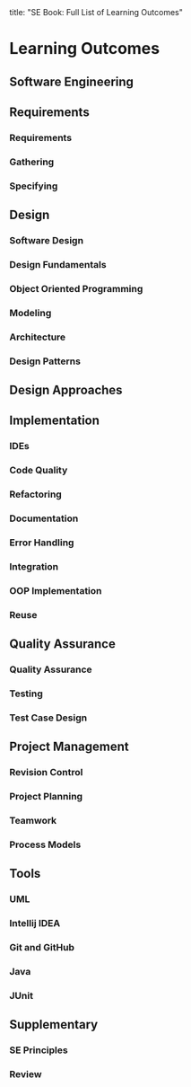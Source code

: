 <frontmatter>
title: "SE Book: Full List of Learning Outcomes"
</frontmatter>

<link rel="stylesheet" href="{{baseUrl}}/css/textbook.css">

<div class="website-content">

# Learning Outcomes

## Software Engineering

<dynamic-panel src="../softwareEngineering/prosAndCons/unit-inElsewhere-asFlat.md" boilerplate alt="{{glyphicon_eye_open}}" header="Details of the LO" minimized /><include src="../softwareEngineering/prosAndCons/text.md#outcomes" inline />


## Requirements

### Requirements

<dynamic-panel src="../requirements/introduction/unit-inElsewhere-asFlat.md" boilerplate alt="{{glyphicon_eye_open}}" header="Details of the LO" minimized /><include src="../requirements/introduction/text.md#outcomes" inline />

<dynamic-panel src="../requirements/nonFunctionalRequirements/unit-inElsewhere-asFlat.md" boilerplate alt="{{glyphicon_eye_open}}" header="Details of the LO" minimized /><include src="../requirements/nonFunctionalRequirements/text.md#outcomes" inline />

<dynamic-panel src="../requirements/prioritizing/unit-inElsewhere-asFlat.md" boilerplate alt="{{glyphicon_eye_open}}" header="Details of the LO" minimized /><include src="../requirements/prioritizing/text.md#outcomes" inline />

<dynamic-panel src="../requirements/quality/unit-inElsewhere-asFlat.md" boilerplate alt="{{glyphicon_eye_open}}" header="Details of the LO" minimized /><include src="../requirements/quality/text.md#outcomes" inline />


### Gathering

<dynamic-panel src="../gatheringRequirements/brainstorming/unit-inElsewhere-asFlat.md" boilerplate alt="{{glyphicon_eye_open}}" header="Details of the LO" minimized /><include src="../gatheringRequirements/brainstorming/text.md#outcomes" inline />

<dynamic-panel src="../gatheringRequirements/userSurveys/unit-inElsewhere-asFlat.md" boilerplate alt="{{glyphicon_eye_open}}" header="Details of the LO" minimized /><include src="../gatheringRequirements/userSurveys/text.md#outcomes" inline />

<dynamic-panel src="../gatheringRequirements/observation/unit-inElsewhere-asFlat.md" boilerplate alt="{{glyphicon_eye_open}}" header="Details of the LO" minimized /><include src="../gatheringRequirements/observation/text.md#outcomes" inline />

<dynamic-panel src="../gatheringRequirements/interviews/unit-inElsewhere-asFlat.md" boilerplate alt="{{glyphicon_eye_open}}" header="Details of the LO" minimized /><include src="../gatheringRequirements/interviews/text.md#outcomes" inline />

<dynamic-panel src="../gatheringRequirements/focusGroups/unit-inElsewhere-asFlat.md" boilerplate alt="{{glyphicon_eye_open}}" header="Details of the LO" minimized /><include src="../gatheringRequirements/focusGroups/text.md#outcomes" inline />

<dynamic-panel src="../gatheringRequirements/prototyping/unit-inElsewhere-asFlat.md" boilerplate alt="{{glyphicon_eye_open}}" header="Details of the LO" minimized /><include src="../gatheringRequirements/prototyping/text.md#outcomes" inline />

<dynamic-panel src="../gatheringRequirements/productSurveys/unit-inElsewhere-asFlat.md" boilerplate alt="{{glyphicon_eye_open}}" header="Details of the LO" minimized /><include src="../gatheringRequirements/productSurveys/text.md#outcomes" inline />


### Specifying

<dynamic-panel src="../specifyingRequirements/prose/what/unit-inElsewhere-asFlat.md" boilerplate alt="{{glyphicon_eye_open}}" header="Details of the LO" minimized /><include src="../specifyingRequirements/prose/what/text.md#outcomes" inline />

<dynamic-panel src="../specifyingRequirements/featureList/what/unit-inElsewhere-asFlat.md" boilerplate alt="{{glyphicon_eye_open}}" header="Details of the LO" minimized /><include src="../specifyingRequirements/featureList/what/text.md#outcomes" inline />


<dynamic-panel src="../specifyingRequirements/userStories/introduction/unit-inElsewhere-asFlat.md" boilerplate alt="{{glyphicon_eye_open}}" header="Details of the LO" minimized /><include src="../specifyingRequirements/userStories/introduction/text.md#outcomes" inline />

<dynamic-panel src="../specifyingRequirements/userStories/details/unit-inElsewhere-asFlat.md" boilerplate alt="{{glyphicon_eye_open}}" header="Details of the LO" minimized /><include src="../specifyingRequirements/userStories/details/text.md#outcomes" inline />

<dynamic-panel src="../specifyingRequirements/userStories/usage/unit-inElsewhere-asFlat.md" boilerplate alt="{{glyphicon_eye_open}}" header="Details of the LO" minimized /><include src="../specifyingRequirements/userStories/usage/text.md#outcomes" inline />


<dynamic-panel src="../specifyingRequirements/useCases/introduction/unit-inElsewhere-asFlat.md" boilerplate alt="{{glyphicon_eye_open}}" header="Details of the LO" minimized /><include src="../specifyingRequirements/useCases/introduction/text.md#outcomes" inline />

<dynamic-panel src="../specifyingRequirements/useCases/identifying/unit-inElsewhere-asFlat.md" boilerplate alt="{{glyphicon_eye_open}}" header="Details of the LO" minimized /><include src="../specifyingRequirements/useCases/identifying/text.md#outcomes" inline />

<dynamic-panel src="../specifyingRequirements/useCases/details/unit-inElsewhere-asFlat.md" boilerplate alt="{{glyphicon_eye_open}}" header="Details of the LO" minimized /><include src="../specifyingRequirements/useCases/details/text.md#outcomes" inline />

<dynamic-panel src="../specifyingRequirements/useCases/usage/unit-inElsewhere-asFlat.md" boilerplate alt="{{glyphicon_eye_open}}" header="Details of the LO" minimized /><include src="../specifyingRequirements/useCases/usage/text.md#outcomes" inline />


<dynamic-panel src="../specifyingRequirements/glossary/what/unit-inElsewhere-asFlat.md" boilerplate alt="{{glyphicon_eye_open}}" header="Details of the LO" minimized /><include src="../specifyingRequirements/glossary/what/text.md#outcomes" inline />

<dynamic-panel src="../specifyingRequirements/supplementaryRequirements/what/unit-inElsewhere-asFlat.md" boilerplate alt="{{glyphicon_eye_open}}" header="Details of the LO" minimized /><include src="../specifyingRequirements/supplementaryRequirements/what/text.md#outcomes" inline />


## Design

### Software Design

<dynamic-panel src="../design/introduction/what/unit-inElsewhere-asFlat.md" boilerplate alt="{{glyphicon_eye_open}}" header="Details of the LO" minimized /><include src="../design/introduction/what/text.md#outcomes" inline />


### Design Fundamentals

<dynamic-panel src="../designFundamentals/abstraction/what/unit-inElsewhere-asFlat.md" boilerplate alt="{{glyphicon_eye_open}}" header="Details of the LO" minimized /><include src="../designFundamentals/abstraction/what/text.md#outcomes" inline />

<dynamic-panel src="../designFundamentals/coupling/what/unit-inElsewhere-asFlat.md" boilerplate alt="{{glyphicon_eye_open}}" header="Details of the LO" minimized /><include src="../designFundamentals/coupling/what/text.md#outcomes" inline />

<dynamic-panel src="../designFundamentals/coupling/how/unit-inElsewhere-asFlat.md" boilerplate alt="{{glyphicon_eye_open}}" header="Details of the LO" minimized /><include src="../designFundamentals/coupling/how/text.md#outcomes" inline />

<dynamic-panel src="../designFundamentals/coupling/types/unit-inElsewhere-asFlat.md" boilerplate alt="{{glyphicon_eye_open}}" header="Details of the LO" minimized /><include src="../designFundamentals/coupling/types/text.md#outcomes" inline />

<dynamic-panel src="../designFundamentals/cohesion/how/unit-inElsewhere-asFlat.md" boilerplate alt="{{glyphicon_eye_open}}" header="Details of the LO" minimized /><include src="../designFundamentals/cohesion/how/text.md#outcomes" inline />

<dynamic-panel src="../designFundamentals/cohesion/what/unit-inElsewhere-asFlat.md" boilerplate alt="{{glyphicon_eye_open}}" header="Details of the LO" minimized /><include src="../designFundamentals/cohesion/what/text.md#outcomes" inline />


### Object Oriented Programming

<dynamic-panel src="../oopDesign/introduction/unit-inElsewhere-asFlat.md" boilerplate alt="{{glyphicon_eye_open}}" header="Details of the LO" minimized /><include src="../oopDesign/introduction/text.md#outcomes" inline />


<dynamic-panel src="../oopDesign/objects/basic/unit-inElsewhere-asFlat.md" boilerplate alt="{{glyphicon_eye_open}}" header="Details of the LO" minimized /><include src="../oopDesign/objects/basic/text.md#outcomes" inline />

<dynamic-panel src="../oopDesign/objects/abstraction/unit-inElsewhere-asFlat.md" boilerplate alt="{{glyphicon_eye_open}}" header="Details of the LO" minimized /><include src="../oopDesign/objects/abstraction/text.md#outcomes" inline />

<dynamic-panel src="../oopDesign/objects/encapsulation/unit-inElsewhere-asFlat.md" boilerplate alt="{{glyphicon_eye_open}}" header="Details of the LO" minimized /><include src="../oopDesign/objects/encapsulation/text.md#outcomes" inline />


<dynamic-panel src="../oopDesign/classes/basic/unit-inElsewhere-asFlat.md" boilerplate alt="{{glyphicon_eye_open}}" header="Details of the LO" minimized /><include src="../oopDesign/classes/basic/text.md#outcomes" inline />

<dynamic-panel src="../oopDesign/classes/classLevelMembers/unit-inElsewhere-asFlat.md" boilerplate alt="{{glyphicon_eye_open}}" header="Details of the LO" minimized /><include src="../oopDesign/classes/classLevelMembers/text.md#outcomes" inline />

<dynamic-panel src="../oopDesign/classes/enumerations/unit-inElsewhere-asFlat.md" boilerplate alt="{{glyphicon_eye_open}}" header="Details of the LO" minimized /><include src="../oopDesign/classes/enumerations/text.md#outcomes" inline />


<dynamic-panel src="../oopDesign/associations/basic/unit-inElsewhere-asFlat.md" boilerplate alt="{{glyphicon_eye_open}}" header="Details of the LO" minimized /><include src="../oopDesign/associations/basic/text.md#outcomes" inline />

<dynamic-panel src="../oopDesign/associations/navigability/unit-inElsewhere-asFlat.md" boilerplate alt="{{glyphicon_eye_open}}" header="Details of the LO" minimized /><include src="../oopDesign/associations/navigability/text.md#outcomes" inline />

<dynamic-panel src="../oopDesign/associations/multiplicity/unit-inElsewhere-asFlat.md" boilerplate alt="{{glyphicon_eye_open}}" header="Details of the LO" minimized /><include src="../oopDesign/associations/multiplicity/text.md#outcomes" inline />

<dynamic-panel src="../oopDesign/associations/dependencies/unit-inElsewhere-asFlat.md" boilerplate alt="{{glyphicon_eye_open}}" header="Details of the LO" minimized /><include src="../oopDesign/associations/dependencies/text.md#outcomes" inline />

<dynamic-panel src="../oopDesign/associations/composition/unit-inElsewhere-asFlat.md" boilerplate alt="{{glyphicon_eye_open}}" header="Details of the LO" minimized /><include src="../oopDesign/associations/composition/text.md#outcomes" inline />

<dynamic-panel src="../oopDesign/associations/aggregation/unit-inElsewhere-asFlat.md" boilerplate alt="{{glyphicon_eye_open}}" header="Details of the LO" minimized /><include src="../oopDesign/associations/aggregation/text.md#outcomes" inline />

<dynamic-panel src="../oopDesign/associations/associationClasses/unit-inElsewhere-asFlat.md" boilerplate alt="{{glyphicon_eye_open}}" header="Details of the LO" minimized /><include src="../oopDesign/associations/associationClasses/text.md#outcomes" inline />


<dynamic-panel src="../oopDesign/inheritance/what/unit-inElsewhere-asFlat.md" boilerplate alt="{{glyphicon_eye_open}}" header="Details of the LO" minimized /><include src="../oopDesign/inheritance/what/text.md#outcomes" inline />

<dynamic-panel src="../oopDesign/inheritance/overriding/unit-inElsewhere-asFlat.md" boilerplate alt="{{glyphicon_eye_open}}" header="Details of the LO" minimized /><include src="../oopDesign/inheritance/overriding/text.md#outcomes" inline />

<dynamic-panel src="../oopDesign/inheritance/overloading/unit-inElsewhere-asFlat.md" boilerplate alt="{{glyphicon_eye_open}}" header="Details of the LO" minimized /><include src="../oopDesign/inheritance/overloading/text.md#outcomes" inline />

<dynamic-panel src="../oopDesign/inheritance/interfaces/unit-inElsewhere-asFlat.md" boilerplate alt="{{glyphicon_eye_open}}" header="Details of the LO" minimized /><include src="../oopDesign/inheritance/interfaces/text.md#outcomes" inline />

<dynamic-panel src="../oopDesign/inheritance/abstractClasses/unit-inElsewhere-asFlat.md" boilerplate alt="{{glyphicon_eye_open}}" header="Details of the LO" minimized /><include src="../oopDesign/inheritance/abstractClasses/text.md#outcomes" inline />

<dynamic-panel src="../oopDesign/inheritance/dynamicAndStaticBinding/unit-inElsewhere-asFlat.md" boilerplate alt="{{glyphicon_eye_open}}" header="Details of the LO" minimized /><include src="../oopDesign/inheritance/dynamicAndStaticBinding/text.md#outcomes" inline />

<dynamic-panel src="../oopDesign/inheritance/substitutability/unit-inElsewhere-asFlat.md" boilerplate alt="{{glyphicon_eye_open}}" header="Details of the LO" minimized /><include src="../oopDesign/inheritance/substitutability/text.md#outcomes" inline />


<dynamic-panel src="../oopDesign/polymorphism/introduction/unit-inElsewhere-asFlat.md" boilerplate alt="{{glyphicon_eye_open}}" header="Details of the LO" minimized /><include src="../oopDesign/polymorphism/introduction/text.md#outcomes" inline />

<dynamic-panel src="../oopDesign/polymorphism/mechanism/unit-inElsewhere-asFlat.md" boilerplate alt="{{glyphicon_eye_open}}" header="Details of the LO" minimized /><include src="../oopDesign/polymorphism/mechanism/text.md#outcomes" inline />

<dynamic-panel src="../oopDesign/miscellaneous/unit-inElsewhere-asFlat.md" boilerplate alt="{{glyphicon_eye_open}}" header="Details of the LO" minimized /><include src="../oopDesign/miscellaneous/text.md#outcomes" inline />

<dynamic-panel src="../oopDesign/review/unit-inElsewhere-asFlat.md" boilerplate alt="{{glyphicon_eye_open}}" header="Details of the LO" minimized /><include src="../oopDesign/review/text.md#outcomes" inline />


### Modeling

<dynamic-panel src="../modeling/introduction/what/unit-inElsewhere-asFlat.md" boilerplate alt="{{glyphicon_eye_open}}" header="Details of the LO" minimized /><include src="../modeling/introduction/what/text.md#outcomes" inline />

<dynamic-panel src="../modeling/introduction/how/unit-inElsewhere-asFlat.md" boilerplate alt="{{glyphicon_eye_open}}" header="Details of the LO" minimized /><include src="../modeling/introduction/how/text.md#outcomes" inline />

<dynamic-panel src="../modeling/introduction/umlModels/unit-inElsewhere-asFlat.md" boilerplate alt="{{glyphicon_eye_open}}" header="Details of the LO" minimized /><include src="../modeling/introduction/umlModels/text.md#outcomes" inline />


<dynamic-panel src="../modeling/modelingStructures/classDiagramsBasic/unit-inElsewhere-asFlat.md" boilerplate alt="{{glyphicon_eye_open}}" header="Details of the LO" minimized /><include src="../modeling/modelingStructures/classDiagramsBasic/text.md#outcomes" inline />

<dynamic-panel src="../modeling/modelingStructures/classDiagramsIntermediate/unit-inElsewhere-asFlat.md" boilerplate alt="{{glyphicon_eye_open}}" header="Details of the LO" minimized /><include src="../modeling/modelingStructures/classDiagramsIntermediate/text.md#outcomes" inline />

<dynamic-panel src="../modeling/modelingStructures/classDiagramsAdvanced/unit-inElsewhere-asFlat.md" boilerplate alt="{{glyphicon_eye_open}}" header="Details of the LO" minimized /><include src="../modeling/modelingStructures/classDiagramsAdvanced/text.md#outcomes" inline />


<dynamic-panel src="../modeling/modelingStructures/objectDiagrams/unit-inElsewhere-asFlat.md" boilerplate alt="{{glyphicon_eye_open}}" header="Details of the LO" minimized /><include src="../modeling/modelingStructures/objectDiagrams/text.md#outcomes" inline />


<dynamic-panel src="../modeling/modelingStructures/objectOrientedDomainModels/unit-inElsewhere-asFlat.md" boilerplate alt="{{glyphicon_eye_open}}" header="Details of the LO" minimized /><include src="../modeling/modelingStructures/objectOrientedDomainModels/text.md#outcomes" inline />


<dynamic-panel src="../modeling/modelingStructures/deploymentDiagrams/unit-inElsewhere-asFlat.md" boilerplate alt="{{glyphicon_eye_open}}" header="Details of the LO" minimized /><include src="../modeling/modelingStructures/deploymentDiagrams/text.md#outcomes" inline />

<dynamic-panel src="../modeling/modelingStructures/componentDiagrams/unit-inElsewhere-asFlat.md" boilerplate alt="{{glyphicon_eye_open}}" header="Details of the LO" minimized /><include src="../modeling/modelingStructures/componentDiagrams/text.md#outcomes" inline />

<dynamic-panel src="../modeling/modelingStructures/packageDiagrams/unit-inElsewhere-asFlat.md" boilerplate alt="{{glyphicon_eye_open}}" header="Details of the LO" minimized /><include src="../modeling/modelingStructures/packageDiagrams/text.md#outcomes" inline />

<dynamic-panel src="../modeling/modelingStructures/compositeStructureDiagrams/unit-inElsewhere-asFlat.md" boilerplate alt="{{glyphicon_eye_open}}" header="Details of the LO" minimized /><include src="../modeling/modelingStructures/compositeStructureDiagrams/text.md#outcomes" inline />


<dynamic-panel src="../modeling/modelingBehaviors/activityDiagrams/unit-inElsewhere-asFlat.md" boilerplate alt="{{glyphicon_eye_open}}" header="Details of the LO" minimized /><include src="../modeling/modelingBehaviors/activityDiagrams/text.md#outcomes" inline />


<dynamic-panel src="../modeling/modelingBehaviors/sequenceDiagramsBasic/unit-inElsewhere-asFlat.md" boilerplate alt="{{glyphicon_eye_open}}" header="Details of the LO" minimized /><include src="../modeling/modelingBehaviors/sequenceDiagramsBasic/text.md#outcomes" inline />

<dynamic-panel src="../modeling/modelingBehaviors/sequenceDiagramsIntermediate/unit-inElsewhere-asFlat.md" boilerplate alt="{{glyphicon_eye_open}}" header="Details of the LO" minimized /><include src="../modeling/modelingBehaviors/sequenceDiagramsIntermediate/text.md#outcomes" inline />

<dynamic-panel src="../modeling/modelingBehaviors/sequenceDiagramsAdvanced/unit-inElsewhere-asFlat.md" boilerplate alt="{{glyphicon_eye_open}}" header="Details of the LO" minimized /><include src="../modeling/modelingBehaviors/sequenceDiagramsAdvanced/text.md#outcomes" inline />


<dynamic-panel src="../modeling/modelingBehaviors/useCaseDiagrams/unit-inElsewhere-asFlat.md" boilerplate alt="{{glyphicon_eye_open}}" header="Details of the LO" minimized /><include src="../modeling/modelingBehaviors/useCaseDiagrams/text.md#outcomes" inline />


<dynamic-panel src="../modeling/modelingBehaviors/timingDiagrams/unit-inElsewhere-asFlat.md" boilerplate alt="{{glyphicon_eye_open}}" header="Details of the LO" minimized /><include src="../modeling/modelingBehaviors/timingDiagrams/text.md#outcomes" inline />

<dynamic-panel src="../modeling/modelingBehaviors/interactionOverviewDiagrams/unit-inElsewhere-asFlat.md" boilerplate alt="{{glyphicon_eye_open}}" header="Details of the LO" minimized /><include src="../modeling/modelingBehaviors/interactionOverviewDiagrams/text.md#outcomes" inline />

<dynamic-panel src="../modeling/modelingBehaviors/communicationDiagrams/unit-inElsewhere-asFlat.md" boilerplate alt="{{glyphicon_eye_open}}" header="Details of the LO" minimized /><include src="../modeling/modelingBehaviors/communicationDiagrams/text.md#outcomes" inline />

<dynamic-panel src="../modeling/modelingBehaviors/stateMachineDiagrams/unit-inElsewhere-asFlat.md" boilerplate alt="{{glyphicon_eye_open}}" header="Details of the LO" minimized /><include src="../modeling/modelingBehaviors/stateMachineDiagrams/text.md#outcomes" inline />


<dynamic-panel src="../modeling/modelingASolution/introduction/unit-inElsewhere-asFlat.md" boilerplate alt="{{glyphicon_eye_open}}" header="Details of the LO" minimized /><include src="../modeling/modelingASolution/introduction/text.md#outcomes" inline />

<dynamic-panel src="../modeling/modelingASolution/basic/unit-inElsewhere-asFlat.md" boilerplate alt="{{glyphicon_eye_open}}" header="Details of the LO" minimized /><include src="../modeling/modelingASolution/basic/text.md#outcomes" inline />

<dynamic-panel src="../modeling/modelingASolution/intermediate/unit-inElsewhere-asFlat.md" boilerplate alt="{{glyphicon_eye_open}}" header="Details of the LO" minimized /><include src="../modeling/modelingASolution/intermediate/text.md#outcomes" inline />


<dynamic-panel src="../modeling/review/unit-inElsewhere-asFlat.md" boilerplate alt="{{glyphicon_eye_open}}" header="Details of the LO" minimized /><include src="../modeling/review/text.md#outcomes" inline />


### Architecture

<dynamic-panel src="../architecture/introduction/what/unit-inElsewhere-asFlat.md" boilerplate alt="{{glyphicon_eye_open}}" header="Details of the LO" minimized /><include src="../architecture/introduction/what/text.md#outcomes" inline />

<dynamic-panel src="../architecture/architectureDiagrams/reading/unit-inElsewhere-asFlat.md" boilerplate alt="{{glyphicon_eye_open}}" header="Details of the LO" minimized /><include src="../architecture/architectureDiagrams/reading/text.md#outcomes" inline />

<dynamic-panel src="../architecture/architectureDiagrams/drawing/unit-inElsewhere-asFlat.md" boilerplate alt="{{glyphicon_eye_open}}" header="Details of the LO" minimized /><include src="../architecture/architectureDiagrams/drawing/text.md#outcomes" inline />


<dynamic-panel src="../architecture/architecturalStyles/introduction/what/unit-inElsewhere-asFlat.md" boilerplate alt="{{glyphicon_eye_open}}" header="Details of the LO" minimized /><include src="../architecture/architecturalStyles/introduction/what/text.md#outcomes" inline />

<dynamic-panel src="../architecture/architecturalStyles/nTier/what/unit-inElsewhere-asFlat.md" boilerplate alt="{{glyphicon_eye_open}}" header="Details of the LO" minimized /><include src="../architecture/architecturalStyles/nTier/what/text.md#outcomes" inline />

<dynamic-panel src="../architecture/architecturalStyles/clientServer/what/unit-inElsewhere-asFlat.md" boilerplate alt="{{glyphicon_eye_open}}" header="Details of the LO" minimized /><include src="../architecture/architecturalStyles/clientServer/what/text.md#outcomes" inline />

<dynamic-panel src="../architecture/architecturalStyles/transactionProcessing/what/unit-inElsewhere-asFlat.md" boilerplate alt="{{glyphicon_eye_open}}" header="Details of the LO" minimized /><include src="../architecture/architecturalStyles/transactionProcessing/what/text.md#outcomes" inline />

<dynamic-panel src="../architecture/architecturalStyles/serviceOriented/what/unit-inElsewhere-asFlat.md" boilerplate alt="{{glyphicon_eye_open}}" header="Details of the LO" minimized /><include src="../architecture/architecturalStyles/serviceOriented/what/text.md#outcomes" inline />

<dynamic-panel src="../architecture/architecturalStyles/eventDriven/what/unit-inElsewhere-asFlat.md" boilerplate alt="{{glyphicon_eye_open}}" header="Details of the LO" minimized /><include src="../architecture/architecturalStyles/eventDriven/what/text.md#outcomes" inline />

<dynamic-panel src="../architecture/architecturalStyles/more/moreStyles/unit-inElsewhere-asFlat.md" boilerplate alt="{{glyphicon_eye_open}}" header="Details of the LO" minimized /><include src="../architecture/architecturalStyles/more/moreStyles/text.md#outcomes" inline />

<dynamic-panel src="../architecture/architecturalStyles/more/usingStyles/unit-inElsewhere-asFlat.md" boilerplate alt="{{glyphicon_eye_open}}" header="Details of the LO" minimized /><include src="../architecture/architecturalStyles/more/usingStyles/text.md#outcomes" inline />


### Design Patterns

<dynamic-panel src="../designPatterns/introduction/what/unit-inElsewhere-asFlat.md" boilerplate alt="{{glyphicon_eye_open}}" header="Details of the LO" minimized /><include src="../designPatterns/introduction/what/text.md#outcomes" inline />

<dynamic-panel src="../designPatterns/introduction/format/unit-inElsewhere-asFlat.md" boilerplate alt="{{glyphicon_eye_open}}" header="Details of the LO" minimized /><include src="../designPatterns/introduction/format/text.md#outcomes" inline />


<dynamic-panel src="../designPatterns/singleton/what/unit-inElsewhere-asFlat.md" boilerplate alt="{{glyphicon_eye_open}}" header="Details of the LO" minimized /><include src="../designPatterns/singleton/what/text.md#outcomes" inline />

<dynamic-panel src="../designPatterns/singleton/implementation/unit-inElsewhere-asFlat.md" boilerplate alt="{{glyphicon_eye_open}}" header="Details of the LO" minimized /><include src="../designPatterns/singleton/implementation/text.md#outcomes" inline />

<dynamic-panel src="../designPatterns/singleton/evaluation/unit-inElsewhere-asFlat.md" boilerplate alt="{{glyphicon_eye_open}}" header="Details of the LO" minimized /><include src="../designPatterns/singleton/evaluation/text.md#outcomes" inline />


<dynamic-panel src="../designPatterns/abstractionOccurrence/what/unit-inElsewhere-asFlat.md" boilerplate alt="{{glyphicon_eye_open}}" header="Details of the LO" minimized /><include src="../designPatterns/abstractionOccurrence/what/text.md#outcomes" inline />


<dynamic-panel src="../designPatterns/facade/what/unit-inElsewhere-asFlat.md" boilerplate alt="{{glyphicon_eye_open}}" header="Details of the LO" minimized /><include src="../designPatterns/facade/what/text.md#outcomes" inline />


<dynamic-panel src="../designPatterns/command/what/unit-inElsewhere-asFlat.md" boilerplate alt="{{glyphicon_eye_open}}" header="Details of the LO" minimized /><include src="../designPatterns/command/what/text.md#outcomes" inline />


<dynamic-panel src="../designPatterns/modelViewController/what/unit-inElsewhere-asFlat.md" boilerplate alt="{{glyphicon_eye_open}}" header="Details of the LO" minimized /><include src="../designPatterns/modelViewController/what/text.md#outcomes" inline />


<dynamic-panel src="../designPatterns/observer/what/unit-inElsewhere-asFlat.md" boilerplate alt="{{glyphicon_eye_open}}" header="Details of the LO" minimized /><include src="../designPatterns/observer/what/text.md#outcomes" inline />


<dynamic-panel src="../designPatterns/more/combiningDesignPatterns/unit-inElsewhere-asFlat.md" boilerplate alt="{{glyphicon_eye_open}}" header="Details of the LO" minimized /><include src="../designPatterns/more/combiningDesignPatterns/text.md#outcomes" inline />

<dynamic-panel src="../designPatterns/more/otherDesignPatterns/unit-inElsewhere-asFlat.md" boilerplate alt="{{glyphicon_eye_open}}" header="Details of the LO" minimized /><include src="../designPatterns/more/otherDesignPatterns/text.md#outcomes" inline />

<dynamic-panel src="../designPatterns/more/usingDesignPatterns/unit-inElsewhere-asFlat.md" boilerplate alt="{{glyphicon_eye_open}}" header="Details of the LO" minimized /><include src="../designPatterns/more/usingDesignPatterns/text.md#outcomes" inline />

<dynamic-panel src="../designPatterns/more/otherTypesOfPatterns/unit-inElsewhere-asFlat.md" boilerplate alt="{{glyphicon_eye_open}}" header="Details of the LO" minimized /><include src="../designPatterns/more/otherTypesOfPatterns/text.md#outcomes" inline />

<dynamic-panel src="../designPatterns/more/vsPrinciples/unit-inElsewhere-asFlat.md" boilerplate alt="{{glyphicon_eye_open}}" header="Details of the LO" minimized /><include src="../designPatterns/more/vsPrinciples/text.md#outcomes" inline />

## Design Approaches

<dynamic-panel src="../designApproaches/multilevelDesign/what/unit-inElsewhere-asFlat.md" boilerplate alt="{{glyphicon_eye_open}}" header="Details of the LO" minimized /><include src="../designApproaches/multilevelDesign/what/text.md#outcomes" inline />

<dynamic-panel src="../designApproaches/topDownBottomUp/what/unit-inElsewhere-asFlat.md" boilerplate alt="{{glyphicon_eye_open}}" header="Details of the LO" minimized /><include src="../designApproaches/topDownBottomUp/what/text.md#outcomes" inline />

<dynamic-panel src="../designApproaches/agileDesign/what/unit-inElsewhere-asFlat.md" boilerplate alt="{{glyphicon_eye_open}}" header="Details of the LO" minimized /><include src="../designApproaches/agileDesign/what/text.md#outcomes" inline />

## Implementation

### IDEs

<dynamic-panel src="../ides/introduction/what/unit-inElsewhere-asFlat.md" boilerplate alt="{{glyphicon_eye_open}}" header="Details of the LO" minimized /><include src="../ides/introduction/what/text.md#outcomes" inline />

<dynamic-panel src="../ides/debugging/what/unit-inElsewhere-asFlat.md" boilerplate alt="{{glyphicon_eye_open}}" header="Details of the LO" minimized /><include src="../ides/debugging/what/text.md#outcomes" inline />


### Code Quality

<dynamic-panel src="../codeQuality/introduction/basic/unit-inElsewhere-asFlat.md" boilerplate alt="{{glyphicon_eye_open}}" header="Details of the LO" minimized /><include src="../codeQuality/introduction/basic/text.md#outcomes" inline />


<dynamic-panel src="../codeQuality/maximiseReadability/introduction/unit-inElsewhere-asFlat.md" boilerplate alt="{{glyphicon_eye_open}}" header="Details of the LO" minimized /><include src="../codeQuality/maximiseReadability/introduction/text.md#outcomes" inline />

<dynamic-panel src="../codeQuality/maximiseReadability/basic/unit-inElsewhere-asFlat.md" boilerplate alt="{{glyphicon_eye_open}}" header="Details of the LO" minimized /><include src="../codeQuality/maximiseReadability/basic/text.md#outcomes" inline />

<dynamic-panel src="../codeQuality/maximiseReadability/intermediate/unit-inElsewhere-asFlat.md" boilerplate alt="{{glyphicon_eye_open}}" header="Details of the LO" minimized /><include src="../codeQuality/maximiseReadability/intermediate/text.md#outcomes" inline />

<dynamic-panel src="../codeQuality/maximiseReadability/advanced/unit-inElsewhere-asFlat.md" boilerplate alt="{{glyphicon_eye_open}}" header="Details of the LO" minimized /><include src="../codeQuality/maximiseReadability/advanced/text.md#outcomes" inline />


<dynamic-panel src="../codeQuality/followStandard/introduction/unit-inElsewhere-asFlat.md" boilerplate alt="{{glyphicon_eye_open}}" header="Details of the LO" minimized /><include src="../codeQuality/followStandard/introduction/text.md#outcomes" inline />

<dynamic-panel src="../codeQuality/followStandard/basic/unit-inElsewhere-asFlat.md" boilerplate alt="{{glyphicon_eye_open}}" header="Details of the LO" minimized /><include src="../codeQuality/followStandard/basic/text.md#outcomes" inline />

<dynamic-panel src="../codeQuality/followStandard/intermediate/unit-inElsewhere-asFlat.md" boilerplate alt="{{glyphicon_eye_open}}" header="Details of the LO" minimized /><include src="../codeQuality/followStandard/intermediate/text.md#outcomes" inline />


<dynamic-panel src="../codeQuality/nameWell/introduction/unit-inElsewhere-asFlat.md" boilerplate alt="{{glyphicon_eye_open}}" header="Details of the LO" minimized /><include src="../codeQuality/nameWell/introduction/text.md#outcomes" inline />

<dynamic-panel src="../codeQuality/nameWell/basic/unit-inElsewhere-asFlat.md" boilerplate alt="{{glyphicon_eye_open}}" header="Details of the LO" minimized /><include src="../codeQuality/nameWell/basic/text.md#outcomes" inline />

<dynamic-panel src="../codeQuality/nameWell/intermediate/unit-inElsewhere-asFlat.md" boilerplate alt="{{glyphicon_eye_open}}" header="Details of the LO" minimized /><include src="../codeQuality/nameWell/intermediate/text.md#outcomes" inline />


<dynamic-panel src="../codeQuality/avoidShortcuts/introduction/unit-inElsewhere-asFlat.md" boilerplate alt="{{glyphicon_eye_open}}" header="Details of the LO" minimized /><include src="../codeQuality/avoidShortcuts/introduction/text.md#outcomes" inline />

<dynamic-panel src="../codeQuality/avoidShortcuts/basic/unit-inElsewhere-asFlat.md" boilerplate alt="{{glyphicon_eye_open}}" header="Details of the LO" minimized /><include src="../codeQuality/avoidShortcuts/basic/text.md#outcomes" inline />

<dynamic-panel src="../codeQuality/avoidShortcuts/intermediate/unit-inElsewhere-asFlat.md" boilerplate alt="{{glyphicon_eye_open}}" header="Details of the LO" minimized /><include src="../codeQuality/avoidShortcuts/intermediate/text.md#outcomes" inline />


<dynamic-panel src="../codeQuality/commentMinimally/introduction/unit-inElsewhere-asFlat.md" boilerplate alt="{{glyphicon_eye_open}}" header="Details of the LO" minimized /><include src="../codeQuality/commentMinimally/introduction/text.md#outcomes" inline />

<dynamic-panel src="../codeQuality/commentMinimally/basic/unit-inElsewhere-asFlat.md" boilerplate alt="{{glyphicon_eye_open}}" header="Details of the LO" minimized /><include src="../codeQuality/commentMinimally/basic/text.md#outcomes" inline />

<dynamic-panel src="../codeQuality/commentMinimally/intermediate/unit-inElsewhere-asFlat.md" boilerplate alt="{{glyphicon_eye_open}}" header="Details of the LO" minimized /><include src="../codeQuality/commentMinimally/intermediate/text.md#outcomes" inline />


### Refactoring

<dynamic-panel src="../refactoring/what/unit-inElsewhere-asFlat.md" boilerplate alt="{{glyphicon_eye_open}}" header="Details of the LO" minimized /><include src="../refactoring/what/text.md#outcomes" inline />

<dynamic-panel src="../refactoring/how/unit-inElsewhere-asFlat.md" boilerplate alt="{{glyphicon_eye_open}}" header="Details of the LO" minimized /><include src="../refactoring/how/text.md#outcomes" inline />

<dynamic-panel src="../refactoring/when/unit-inElsewhere-asFlat.md" boilerplate alt="{{glyphicon_eye_open}}" header="Details of the LO" minimized /><include src="../refactoring/when/text.md#outcomes" inline />


### Documentation

<dynamic-panel src="../documentation/introduction/what/unit-inElsewhere-asFlat.md" boilerplate alt="{{glyphicon_eye_open}}" header="Details of the LO" minimized /><include src="../documentation/introduction/what/text.md#outcomes" inline />


<dynamic-panel src="../documentation/guidelines/goTopDown/what/unit-inElsewhere-asFlat.md" boilerplate alt="{{glyphicon_eye_open}}" header="Details of the LO" minimized /><include src="../documentation/guidelines/goTopDown/what/text.md#outcomes" inline />

<dynamic-panel src="../documentation/guidelines/goTopDown/why/unit-inElsewhere-asFlat.md" boilerplate alt="{{glyphicon_eye_open}}" header="Details of the LO" minimized /><include src="../documentation/guidelines/goTopDown/why/text.md#outcomes" inline />

<dynamic-panel src="../documentation/guidelines/goTopDown/how/unit-inElsewhere-asFlat.md" boilerplate alt="{{glyphicon_eye_open}}" header="Details of the LO" minimized /><include src="../documentation/guidelines/goTopDown/how/text.md#outcomes" inline />


<dynamic-panel src="../documentation/guidelines/aimForComprehensibility/what/unit-inElsewhere-asFlat.md" boilerplate alt="{{glyphicon_eye_open}}" header="Details of the LO" minimized /><include src="../documentation/guidelines/aimForComprehensibility/what/text.md#outcomes" inline />

<dynamic-panel src="../documentation/guidelines/aimForComprehensibility/how/unit-inElsewhere-asFlat.md" boilerplate alt="{{glyphicon_eye_open}}" header="Details of the LO" minimized /><include src="../documentation/guidelines/aimForComprehensibility/how/text.md#outcomes" inline />


<dynamic-panel src="../documentation/guidelines/documentMinimally/how/unit-inElsewhere-asFlat.md" boilerplate alt="{{glyphicon_eye_open}}" header="Details of the LO" minimized /><include src="../documentation/guidelines/documentMinimally/how/text.md#outcomes" inline />

<dynamic-panel src="../documentation/guidelines/documentMinimally/what/unit-inElsewhere-asFlat.md" boilerplate alt="{{glyphicon_eye_open}}" header="Details of the LO" minimized /><include src="../documentation/guidelines/documentMinimally/what/text.md#outcomes" inline />


<dynamic-panel src="../documentation/tools/javaDoc/how/unit-inElsewhere-asFlat.md" boilerplate alt="{{glyphicon_eye_open}}" header="Details of the LO" minimized /><include src="../documentation/tools/javaDoc/how/text.md#outcomes" inline />

<dynamic-panel src="../documentation/tools/javaDoc/what/unit-inElsewhere-asFlat.md" boilerplate alt="{{glyphicon_eye_open}}" header="Details of the LO" minimized /><include src="../documentation/tools/javaDoc/what/text.md#outcomes" inline />


<dynamic-panel src="../documentation/tools/markdown/what/unit-inElsewhere-asFlat.md" boilerplate alt="{{glyphicon_eye_open}}" header="Details of the LO" minimized /><include src="../documentation/tools/markdown/what/text.md#outcomes" inline />

<dynamic-panel src="../documentation/tools/markdown/how/unit-inElsewhere-asFlat.md" boilerplate alt="{{glyphicon_eye_open}}" header="Details of the LO" minimized /><include src="../documentation/tools/markdown/how/text.md#outcomes" inline />


<dynamic-panel src="../documentation/tools/asciiDoc/what/unit-inElsewhere-asFlat.md" boilerplate alt="{{glyphicon_eye_open}}" header="Details of the LO" minimized /><include src="../documentation/tools/asciiDoc/what/text.md#outcomes" inline />


### Error Handling

<dynamic-panel src="../errorHandling/introduction/what/unit-inElsewhere-asFlat.md" boilerplate alt="{{glyphicon_eye_open}}" header="Details of the LO" minimized /><include src="../errorHandling/introduction/what/text.md#outcomes" inline />


<dynamic-panel src="../errorHandling/exceptions/what/unit-inElsewhere-asFlat.md" boilerplate alt="{{glyphicon_eye_open}}" header="Details of the LO" minimized /><include src="../errorHandling/exceptions/what/text.md#outcomes" inline />

<dynamic-panel src="../errorHandling/exceptions/how/unit-inElsewhere-asFlat.md" boilerplate alt="{{glyphicon_eye_open}}" header="Details of the LO" minimized /><include src="../errorHandling/exceptions/how/text.md#outcomes" inline />

<dynamic-panel src="../errorHandling/exceptions/when/unit-inElsewhere-asFlat.md" boilerplate alt="{{glyphicon_eye_open}}" header="Details of the LO" minimized /><include src="../errorHandling/exceptions/when/text.md#outcomes" inline />


<dynamic-panel src="../errorHandling/assertions/what/unit-inElsewhere-asFlat.md" boilerplate alt="{{glyphicon_eye_open}}" header="Details of the LO" minimized /><include src="../errorHandling/assertions/what/text.md#outcomes" inline />

<dynamic-panel src="../errorHandling/assertions/how/unit-inElsewhere-asFlat.md" boilerplate alt="{{glyphicon_eye_open}}" header="Details of the LO" minimized /><include src="../errorHandling/assertions/how/text.md#outcomes" inline />

<dynamic-panel src="../errorHandling/assertions/when/unit-inElsewhere-asFlat.md" boilerplate alt="{{glyphicon_eye_open}}" header="Details of the LO" minimized /><include src="../errorHandling/assertions/when/text.md#outcomes" inline />


<dynamic-panel src="../errorHandling/logging/what/unit-inElsewhere-asFlat.md" boilerplate alt="{{glyphicon_eye_open}}" header="Details of the LO" minimized /><include src="../errorHandling/logging/what/text.md#outcomes" inline />

<dynamic-panel src="../errorHandling/logging/how/unit-inElsewhere-asFlat.md" boilerplate alt="{{glyphicon_eye_open}}" header="Details of the LO" minimized /><include src="../errorHandling/logging/how/text.md#outcomes" inline />


<dynamic-panel src="../errorHandling/defensiveProgramming/what/unit-inElsewhere-asFlat.md" boilerplate alt="{{glyphicon_eye_open}}" header="Details of the LO" minimized /><include src="../errorHandling/defensiveProgramming/what/text.md#outcomes" inline />

<dynamic-panel src="../errorHandling/defensiveProgramming/compulsoryAssociations/unit-inElsewhere-asFlat.md" boilerplate alt="{{glyphicon_eye_open}}" header="Details of the LO" minimized /><include src="../errorHandling/defensiveProgramming/compulsoryAssociations/text.md#outcomes" inline />

<dynamic-panel src="../errorHandling/defensiveProgramming/1to1Associations/unit-inElsewhere-asFlat.md" boilerplate alt="{{glyphicon_eye_open}}" header="Details of the LO" minimized /><include src="../errorHandling/defensiveProgramming/1to1Associations/text.md#outcomes" inline />

<dynamic-panel src="../errorHandling/defensiveProgramming/referentialIntegrity/unit-inElsewhere-asFlat.md" boilerplate alt="{{glyphicon_eye_open}}" header="Details of the LO" minimized /><include src="../errorHandling/defensiveProgramming/referentialIntegrity/text.md#outcomes" inline />

<dynamic-panel src="../errorHandling/defensiveProgramming/when/unit-inElsewhere-asFlat.md" boilerplate alt="{{glyphicon_eye_open}}" header="Details of the LO" minimized /><include src="../errorHandling/defensiveProgramming/when/text.md#outcomes" inline />


<dynamic-panel src="../errorHandling/designByContract/what/unit-inElsewhere-asFlat.md" boilerplate alt="{{glyphicon_eye_open}}" header="Details of the LO" minimized /><include src="../errorHandling/designByContract/what/text.md#outcomes" inline />


### Integration

<dynamic-panel src="../integration/introduction/what/unit-inElsewhere-asFlat.md" boilerplate alt="{{glyphicon_eye_open}}" header="Details of the LO" minimized /><include src="../integration/introduction/what/text.md#outcomes" inline />


<dynamic-panel src="../integration/approaches/lateVsEarly/unit-inElsewhere-asFlat.md" boilerplate alt="{{glyphicon_eye_open}}" header="Details of the LO" minimized /><include src="../integration/approaches/lateVsEarly/text.md#outcomes" inline />

<dynamic-panel src="../integration/approaches/bigBangVsIncremental/unit-inElsewhere-asFlat.md" boilerplate alt="{{glyphicon_eye_open}}" header="Details of the LO" minimized /><include src="../integration/approaches/bigBangVsIncremental/text.md#outcomes" inline />

<dynamic-panel src="../integration/approaches/topDownVsBottomUp/unit-inElsewhere-asFlat.md" boilerplate alt="{{glyphicon_eye_open}}" header="Details of the LO" minimized /><include src="../integration/approaches/topDownVsBottomUp/text.md#outcomes" inline />


<dynamic-panel src="../integration/buildAutomation/what/unit-inElsewhere-asFlat.md" boilerplate alt="{{glyphicon_eye_open}}" header="Details of the LO" minimized /><include src="../integration/buildAutomation/what/text.md#outcomes" inline />

<dynamic-panel src="../integration/buildAutomation/continuousIntegrationDeployment/unit-inElsewhere-asFlat.md" boilerplate alt="{{glyphicon_eye_open}}" header="Details of the LO" minimized /><include src="../integration/buildAutomation/continuousIntegrationDeployment/text.md#outcomes" inline />

<dynamic-panel src="../integration/review/unit-inElsewhere-asFlat.md" boilerplate alt="{{glyphicon_eye_open}}" header="Details of the LO" minimized /><include src="../integration/review/text.md#outcomes" inline />


### OOP Implementation

<dynamic-panel src="../oopImplementation/classes/unit-inElsewhere-asFlat.md" boilerplate alt="{{glyphicon_eye_open}}" header="Details of the LO" minimized /><include src="../oopImplementation/classes/text.md#outcomes" inline />

<dynamic-panel src="../oopImplementation/classLevelMembers/unit-inElsewhere-asFlat.md" boilerplate alt="{{glyphicon_eye_open}}" header="Details of the LO" minimized /><include src="../oopImplementation/classLevelMembers/text.md#outcomes" inline />

<dynamic-panel src="../oopImplementation/associations/unit-inElsewhere-asFlat.md" boilerplate alt="{{glyphicon_eye_open}}" header="Details of the LO" minimized /><include src="../oopImplementation/associations/text.md#outcomes" inline />

<dynamic-panel src="../oopImplementation/dependencies/unit-inElsewhere-asFlat.md" boilerplate alt="{{glyphicon_eye_open}}" header="Details of the LO" minimized /><include src="../oopImplementation/dependencies/text.md#outcomes" inline />

<dynamic-panel src="../oopImplementation/composition/unit-inElsewhere-asFlat.md" boilerplate alt="{{glyphicon_eye_open}}" header="Details of the LO" minimized /><include src="../oopImplementation/composition/text.md#outcomes" inline />

<dynamic-panel src="../oopImplementation/aggregation/unit-inElsewhere-asFlat.md" boilerplate alt="{{glyphicon_eye_open}}" header="Details of the LO" minimized /><include src="../oopImplementation/aggregation/text.md#outcomes" inline />

<dynamic-panel src="../oopImplementation/associationClasses/unit-inElsewhere-asFlat.md" boilerplate alt="{{glyphicon_eye_open}}" header="Details of the LO" minimized /><include src="../oopImplementation/associationClasses/text.md#outcomes" inline />

<dynamic-panel src="../oopImplementation/inheritance/unit-inElsewhere-asFlat.md" boilerplate alt="{{glyphicon_eye_open}}" header="Details of the LO" minimized /><include src="../oopImplementation/inheritance/text.md#outcomes" inline />

<dynamic-panel src="../oopImplementation/overriding/unit-inElsewhere-asFlat.md" boilerplate alt="{{glyphicon_eye_open}}" header="Details of the LO" minimized /><include src="../oopImplementation/overriding/text.md#outcomes" inline />

<dynamic-panel src="../oopImplementation/overloading/unit-inElsewhere-asFlat.md" boilerplate alt="{{glyphicon_eye_open}}" header="Details of the LO" minimized /><include src="../oopImplementation/overloading/text.md#outcomes" inline />

<dynamic-panel src="../oopImplementation/interfaces/unit-inElsewhere-asFlat.md" boilerplate alt="{{glyphicon_eye_open}}" header="Details of the LO" minimized /><include src="../oopImplementation/interfaces/text.md#outcomes" inline />

<dynamic-panel src="../oopImplementation/abstractClasses/unit-inElsewhere-asFlat.md" boilerplate alt="{{glyphicon_eye_open}}" header="Details of the LO" minimized /><include src="../oopImplementation/abstractClasses/text.md#outcomes" inline />

<dynamic-panel src="../oopImplementation/polymorphism/unit-inElsewhere-asFlat.md" boilerplate alt="{{glyphicon_eye_open}}" header="Details of the LO" minimized /><include src="../oopImplementation/polymorphism/text.md#outcomes" inline />


### Reuse

<dynamic-panel src="../reuse/introduction/what/unit-inElsewhere-asFlat.md" boilerplate alt="{{glyphicon_eye_open}}" header="Details of the LO" minimized /><include src="../reuse/introduction/what/text.md#outcomes" inline />

<dynamic-panel src="../reuse/introduction/when/unit-inElsewhere-asFlat.md" boilerplate alt="{{glyphicon_eye_open}}" header="Details of the LO" minimized /><include src="../reuse/introduction/when/text.md#outcomes" inline />


<dynamic-panel src="../reuse/apis/what/unit-inElsewhere-asFlat.md" boilerplate alt="{{glyphicon_eye_open}}" header="Details of the LO" minimized /><include src="../reuse/apis/what/text.md#outcomes" inline />

<dynamic-panel src="../reuse/apis/designingAPIs/unit-inElsewhere-asFlat.md" boilerplate alt="{{glyphicon_eye_open}}" header="Details of the LO" minimized /><include src="../reuse/apis/designingAPIs/text.md#outcomes" inline />


<dynamic-panel src="../reuse/libraries/what/unit-inElsewhere-asFlat.md" boilerplate alt="{{glyphicon_eye_open}}" header="Details of the LO" minimized /><include src="../reuse/libraries/what/text.md#outcomes" inline />

<dynamic-panel src="../reuse/libraries/how/unit-inElsewhere-asFlat.md" boilerplate alt="{{glyphicon_eye_open}}" header="Details of the LO" minimized /><include src="../reuse/libraries/how/text.md#outcomes" inline />


<dynamic-panel src="../reuse/frameworks/what/unit-inElsewhere-asFlat.md" boilerplate alt="{{glyphicon_eye_open}}" header="Details of the LO" minimized /><include src="../reuse/frameworks/what/text.md#outcomes" inline />

<dynamic-panel src="../reuse/frameworks/frameworksVsLibraries/unit-inElsewhere-asFlat.md" boilerplate alt="{{glyphicon_eye_open}}" header="Details of the LO" minimized /><include src="../reuse/frameworks/frameworksVsLibraries/text.md#outcomes" inline />


<dynamic-panel src="../reuse/platforms/what/unit-inElsewhere-asFlat.md" boilerplate alt="{{glyphicon_eye_open}}" header="Details of the LO" minimized /><include src="../reuse/platforms/what/text.md#outcomes" inline />


<dynamic-panel src="../reuse/cloudComputing/what/unit-inElsewhere-asFlat.md" boilerplate alt="{{glyphicon_eye_open}}" header="Details of the LO" minimized /><include src="../reuse/cloudComputing/what/text.md#outcomes" inline />

<dynamic-panel src="../reuse/cloudComputing/services/unit-inElsewhere-asFlat.md" boilerplate alt="{{glyphicon_eye_open}}" header="Details of the LO" minimized /><include src="../reuse/cloudComputing/services/text.md#outcomes" inline />


## Quality Assurance

### Quality Assurance

<dynamic-panel src="../qualityAssurance/introduction/what/unit-inElsewhere-asFlat.md" boilerplate alt="{{glyphicon_eye_open}}" header="Details of the LO" minimized /><include src="../qualityAssurance/introduction/what/text.md#outcomes" inline />

<dynamic-panel src="../qualityAssurance/introduction/validationVsVerification/unit-inElsewhere-asFlat.md" boilerplate alt="{{glyphicon_eye_open}}" header="Details of the LO" minimized /><include src="../qualityAssurance/introduction/validationVsVerification/text.md#outcomes" inline />


<dynamic-panel src="../qualityAssurance/codeReviews/what/unit-inElsewhere-asFlat.md" boilerplate alt="{{glyphicon_eye_open}}" header="Details of the LO" minimized /><include src="../qualityAssurance/codeReviews/what/text.md#outcomes" inline />

<dynamic-panel src="../qualityAssurance/staticAnalysis/what/unit-inElsewhere-asFlat.md" boilerplate alt="{{glyphicon_eye_open}}" header="Details of the LO" minimized /><include src="../qualityAssurance/staticAnalysis/what/text.md#outcomes" inline />

<dynamic-panel src="../qualityAssurance/formalVerification/what/unit-inElsewhere-asFlat.md" boilerplate alt="{{glyphicon_eye_open}}" header="Details of the LO" minimized /><include src="../qualityAssurance/formalVerification/what/text.md#outcomes" inline />


### Testing

<dynamic-panel src="../testing/introduction/what/unit-inElsewhere-asFlat.md" boilerplate alt="{{glyphicon_eye_open}}" header="Details of the LO" minimized /><include src="../testing/introduction/what/text.md#outcomes" inline />

<dynamic-panel src="../testing/introduction/testability/unit-inElsewhere-asFlat.md" boilerplate alt="{{glyphicon_eye_open}}" header="Details of the LO" minimized /><include src="../testing/introduction/testability/text.md#outcomes" inline />


<dynamic-panel src="../testing/testingTypes/unitTesting/what/unit-inElsewhere-asFlat.md" boilerplate alt="{{glyphicon_eye_open}}" header="Details of the LO" minimized /><include src="../testing/testingTypes/unitTesting/what/text.md#outcomes" inline />

<dynamic-panel src="../testing/testingTypes/unitTesting/stubs/unit-inElsewhere-asFlat.md" boilerplate alt="{{glyphicon_eye_open}}" header="Details of the LO" minimized /><include src="../testing/testingTypes/unitTesting/stubs/text.md#outcomes" inline />


<dynamic-panel src="../testing/testingTypes/integrationTesting/what/unit-inElsewhere-asFlat.md" boilerplate alt="{{glyphicon_eye_open}}" header="Details of the LO" minimized /><include src="../testing/testingTypes/integrationTesting/what/text.md#outcomes" inline />


<dynamic-panel src="../testing/testingTypes/systemTesting/what/unit-inElsewhere-asFlat.md" boilerplate alt="{{glyphicon_eye_open}}" header="Details of the LO" minimized /><include src="../testing/testingTypes/systemTesting/what/text.md#outcomes" inline />


<dynamic-panel src="../testing/testingTypes/alphaBetaTesting/what/unit-inElsewhere-asFlat.md" boilerplate alt="{{glyphicon_eye_open}}" header="Details of the LO" minimized /><include src="../testing/testingTypes/alphaBetaTesting/what/text.md#outcomes" inline />

<dynamic-panel src="../testing/testingTypes/dogfooding/what/unit-inElsewhere-asFlat.md" boilerplate alt="{{glyphicon_eye_open}}" header="Details of the LO" minimized /><include src="../testing/testingTypes/dogfooding/what/text.md#outcomes" inline />

<dynamic-panel src="../testing/testingTypes/developerTesting/what/unit-inElsewhere-asFlat.md" boilerplate alt="{{glyphicon_eye_open}}" header="Details of the LO" minimized /><include src="../testing/testingTypes/developerTesting/what/text.md#outcomes" inline />

<dynamic-panel src="../testing/testingTypes/developerTesting/why/unit-inElsewhere-asFlat.md" boilerplate alt="{{glyphicon_eye_open}}" header="Details of the LO" minimized /><include src="../testing/testingTypes/developerTesting/why/text.md#outcomes" inline />


<dynamic-panel src="../testing/testingTypes/exploratoryVsScriptedTesting/what/unit-inElsewhere-asFlat.md" boilerplate alt="{{glyphicon_eye_open}}" header="Details of the LO" minimized /><include src="../testing/testingTypes/exploratoryVsScriptedTesting/what/text.md#outcomes" inline />

<dynamic-panel src="../testing/testingTypes/exploratoryVsScriptedTesting/when/unit-inElsewhere-asFlat.md" boilerplate alt="{{glyphicon_eye_open}}" header="Details of the LO" minimized /><include src="../testing/testingTypes/exploratoryVsScriptedTesting/when/text.md#outcomes" inline />


<dynamic-panel src="../testing/testingTypes/acceptanceTesting/what/unit-inElsewhere-asFlat.md" boilerplate alt="{{glyphicon_eye_open}}" header="Details of the LO" minimized /><include src="../testing/testingTypes/acceptanceTesting/what/text.md#outcomes" inline />

<dynamic-panel src="../testing/testingTypes/acceptanceTesting/acceptanceVsSystemTesting/unit-inElsewhere-asFlat.md" boilerplate alt="{{glyphicon_eye_open}}" header="Details of the LO" minimized /><include src="../testing/testingTypes/acceptanceTesting/acceptanceVsSystemTesting/text.md#outcomes" inline />


<dynamic-panel src="../testing/testingTypes/regressionTesting/what/unit-inElsewhere-asFlat.md" boilerplate alt="{{glyphicon_eye_open}}" header="Details of the LO" minimized /><include src="../testing/testingTypes/regressionTesting/what/text.md#outcomes" inline />


<dynamic-panel src="../testing/testAutomation/what/unit-inElsewhere-asFlat.md" boilerplate alt="{{glyphicon_eye_open}}" header="Details of the LO" minimized /><include src="../testing/testAutomation/what/text.md#outcomes" inline />

<dynamic-panel src="../testing/testAutomation/testingTextUis/unit-inElsewhere-asFlat.md" boilerplate alt="{{glyphicon_eye_open}}" header="Details of the LO" minimized /><include src="../testing/testAutomation/testingTextUis/text.md#outcomes" inline />

<dynamic-panel src="../testing/testAutomation/usingTestDrivers/unit-inElsewhere-asFlat.md" boilerplate alt="{{glyphicon_eye_open}}" header="Details of the LO" minimized /><include src="../testing/testAutomation/usingTestDrivers/text.md#outcomes" inline />

<dynamic-panel src="../testing/testAutomation/tools/unit-inElsewhere-asFlat.md" boilerplate alt="{{glyphicon_eye_open}}" header="Details of the LO" minimized /><include src="../testing/testAutomation/tools/text.md#outcomes" inline />

<dynamic-panel src="../testing/testAutomation/testingGuis/unit-inElsewhere-asFlat.md" boilerplate alt="{{glyphicon_eye_open}}" header="Details of the LO" minimized /><include src="../testing/testAutomation/testingGuis/text.md#outcomes" inline />


<dynamic-panel src="../testing/testCoverage/what/unit-inElsewhere-asFlat.md" boilerplate alt="{{glyphicon_eye_open}}" header="Details of the LO" minimized /><include src="../testing/testCoverage/what/text.md#outcomes" inline />

<dynamic-panel src="../testing/testCoverage/how/unit-inElsewhere-asFlat.md" boilerplate alt="{{glyphicon_eye_open}}" header="Details of the LO" minimized /><include src="../testing/testCoverage/how/text.md#outcomes" inline />


<dynamic-panel src="../testing/dependencyInjection/what/unit-inElsewhere-asFlat.md" boilerplate alt="{{glyphicon_eye_open}}" header="Details of the LO" minimized /><include src="../testing/dependencyInjection/what/text.md#outcomes" inline />

<dynamic-panel src="../testing/dependencyInjection/how/unit-inElsewhere-asFlat.md" boilerplate alt="{{glyphicon_eye_open}}" header="Details of the LO" minimized /><include src="../testing/dependencyInjection/how/text.md#outcomes" inline />


<dynamic-panel src="../testing/tdd/what/unit-inElsewhere-asFlat.md" boilerplate alt="{{glyphicon_eye_open}}" header="Details of the LO" minimized /><include src="../testing/tdd/what/text.md#outcomes" inline />

<dynamic-panel src="../testing/tdd/how/unit-inElsewhere-asFlat.md" boilerplate alt="{{glyphicon_eye_open}}" header="Details of the LO" minimized /><include src="../testing/tdd/how/text.md#outcomes" inline />


### Test Case Design

<dynamic-panel src="../testCaseDesign/introduction/what/unit-inElsewhere-asFlat.md" boilerplate alt="{{glyphicon_eye_open}}" header="Details of the LO" minimized /><include src="../testCaseDesign/introduction/what/text.md#outcomes" inline />

<dynamic-panel src="../testCaseDesign/introduction/positiveVsNegative/unit-inElsewhere-asFlat.md" boilerplate alt="{{glyphicon_eye_open}}" header="Details of the LO" minimized /><include src="../testCaseDesign/introduction/positiveVsNegative/text.md#outcomes" inline />

<dynamic-panel src="../testCaseDesign/introduction/blackVsGlass/unit-inElsewhere-asFlat.md" boilerplate alt="{{glyphicon_eye_open}}" header="Details of the LO" minimized /><include src="../testCaseDesign/introduction/blackVsGlass/text.md#outcomes" inline />


<dynamic-panel src="../testCaseDesign/equivalencePartitions/what/unit-inElsewhere-asFlat.md" boilerplate alt="{{glyphicon_eye_open}}" header="Details of the LO" minimized /><include src="../testCaseDesign/equivalencePartitions/what/text.md#outcomes" inline />

<dynamic-panel src="../testCaseDesign/equivalencePartitions/basic/unit-inElsewhere-asFlat.md" boilerplate alt="{{glyphicon_eye_open}}" header="Details of the LO" minimized /><include src="../testCaseDesign/equivalencePartitions/basic/text.md#outcomes" inline />

<dynamic-panel src="../testCaseDesign/equivalencePartitions/intermediate/unit-inElsewhere-asFlat.md" boilerplate alt="{{glyphicon_eye_open}}" header="Details of the LO" minimized /><include src="../testCaseDesign/equivalencePartitions/intermediate/text.md#outcomes" inline />


<dynamic-panel src="../testCaseDesign/boundaryValueAnalysis/what/unit-inElsewhere-asFlat.md" boilerplate alt="{{glyphicon_eye_open}}" header="Details of the LO" minimized /><include src="../testCaseDesign/boundaryValueAnalysis/what/text.md#outcomes" inline />

<dynamic-panel src="../testCaseDesign/boundaryValueAnalysis/how/unit-inElsewhere-asFlat.md" boilerplate alt="{{glyphicon_eye_open}}" header="Details of the LO" minimized /><include src="../testCaseDesign/boundaryValueAnalysis/how/text.md#outcomes" inline />


<dynamic-panel src="../testCaseDesign/combiningTestInputs/why/unit-inElsewhere-asFlat.md" boilerplate alt="{{glyphicon_eye_open}}" header="Details of the LO" minimized /><include src="../testCaseDesign/combiningTestInputs/why/text.md#outcomes" inline />

<dynamic-panel src="../testCaseDesign/combiningTestInputs/combinationStrategies/unit-inElsewhere-asFlat.md" boilerplate alt="{{glyphicon_eye_open}}" header="Details of the LO" minimized /><include src="../testCaseDesign/combiningTestInputs/combinationStrategies/text.md#outcomes" inline />

<dynamic-panel src="../testCaseDesign/combiningTestInputs/heuristicValid/unit-inElsewhere-asFlat.md" boilerplate alt="{{glyphicon_eye_open}}" header="Details of the LO" minimized /><include src="../testCaseDesign/combiningTestInputs/heuristicValid/text.md#outcomes" inline />

<dynamic-panel src="../testCaseDesign/combiningTestInputs/heuristicInvalid/unit-inElsewhere-asFlat.md" boilerplate alt="{{glyphicon_eye_open}}" header="Details of the LO" minimized /><include src="../testCaseDesign/combiningTestInputs/heuristicInvalid/text.md#outcomes" inline />

<dynamic-panel src="../testCaseDesign/combiningTestInputs/mix/unit-inElsewhere-asFlat.md" boilerplate alt="{{glyphicon_eye_open}}" header="Details of the LO" minimized /><include src="../testCaseDesign/combiningTestInputs/mix/text.md#outcomes" inline />


<dynamic-panel src="../testCaseDesign/more/testingUseCases/unit-inElsewhere-asFlat.md" boilerplate alt="{{glyphicon_eye_open}}" header="Details of the LO" minimized /><include src="../testCaseDesign/more/testingUseCases/text.md#outcomes" inline />


<dynamic-panel src="../testCaseDesign/summary/recap/unit-inElsewhere-asFlat.md" boilerplate alt="{{glyphicon_eye_open}}" header="Details of the LO" minimized /><include src="../testCaseDesign/summary/recap/text.md#outcomes" inline />

<dynamic-panel src="../testCaseDesign/summary/exercises/unit-inElsewhere-asFlat.md" boilerplate alt="{{glyphicon_eye_open}}" header="Details of the LO" minimized /><include src="../testCaseDesign/summary/exercises/text.md#outcomes" inline />


## Project Management

### Revision Control

<dynamic-panel src="../revisionControl/what/unit-inElsewhere-asFlat.md" boilerplate alt="{{glyphicon_eye_open}}" header="Details of the LO" minimized /><include src="../revisionControl/what/text.md#outcomes" inline />

<dynamic-panel src="../revisionControl/repositories/unit-inElsewhere-asFlat.md" boilerplate alt="{{glyphicon_eye_open}}" header="Details of the LO" minimized /><include src="../revisionControl/repositories/text.md#outcomes" inline />

<dynamic-panel src="../revisionControl/savingHistory/unit-inElsewhere-asFlat.md" boilerplate alt="{{glyphicon_eye_open}}" header="Details of the LO" minimized /><include src="../revisionControl/savingHistory/text.md#outcomes" inline />

<dynamic-panel src="../revisionControl/usingHistory/unit-inElsewhere-asFlat.md" boilerplate alt="{{glyphicon_eye_open}}" header="Details of the LO" minimized /><include src="../revisionControl/usingHistory/text.md#outcomes" inline />

<dynamic-panel src="../revisionControl/remoteRepositories/unit-inElsewhere-asFlat.md" boilerplate alt="{{glyphicon_eye_open}}" header="Details of the LO" minimized /><include src="../revisionControl/remoteRepositories/text.md#outcomes" inline />

<dynamic-panel src="../revisionControl/branching/unit-inElsewhere-asFlat.md" boilerplate alt="{{glyphicon_eye_open}}" header="Details of the LO" minimized /><include src="../revisionControl/branching/text.md#outcomes" inline />

<dynamic-panel src="../revisionControl/drcsVsCrcs/unit-inElsewhere-asFlat.md" boilerplate alt="{{glyphicon_eye_open}}" header="Details of the LO" minimized /><include src="../revisionControl/drcsVsCrcs/text.md#outcomes" inline />

<dynamic-panel src="../revisionControl/forkingWorkflow/unit-inElsewhere-asFlat.md" boilerplate alt="{{glyphicon_eye_open}}" header="Details of the LO" minimized /><include src="../revisionControl/forkingWorkflow/text.md#outcomes" inline />

<dynamic-panel src="../revisionControl/featureBranchFlow/unit-inElsewhere-asFlat.md" boilerplate alt="{{glyphicon_eye_open}}" header="Details of the LO" minimized /><include src="../revisionControl/featureBranchFlow/text.md#outcomes" inline />

<dynamic-panel src="../revisionControl/centralizedFlow/unit-inElsewhere-asFlat.md" boilerplate alt="{{glyphicon_eye_open}}" header="Details of the LO" minimized /><include src="../revisionControl/centralizedFlow/text.md#outcomes" inline />


### Project Planning

<dynamic-panel src="../projectPlanning/workBreakdownStructure/unit-inElsewhere-asFlat.md" boilerplate alt="{{glyphicon_eye_open}}" header="Details of the LO" minimized /><include src="../projectPlanning/workBreakdownStructure/text.md#outcomes" inline />

<dynamic-panel src="../projectPlanning/milestones/unit-inElsewhere-asFlat.md" boilerplate alt="{{glyphicon_eye_open}}" header="Details of the LO" minimized /><include src="../projectPlanning/milestones/text.md#outcomes" inline />

<dynamic-panel src="../projectPlanning/buffers/unit-inElsewhere-asFlat.md" boilerplate alt="{{glyphicon_eye_open}}" header="Details of the LO" minimized /><include src="../projectPlanning/buffers/text.md#outcomes" inline />

<dynamic-panel src="../projectPlanning/issueTrackers/unit-inElsewhere-asFlat.md" boilerplate alt="{{glyphicon_eye_open}}" header="Details of the LO" minimized /><include src="../projectPlanning/issueTrackers/text.md#outcomes" inline />

<dynamic-panel src="../projectPlanning/ganttCharts/unit-inElsewhere-asFlat.md" boilerplate alt="{{glyphicon_eye_open}}" header="Details of the LO" minimized /><include src="../projectPlanning/ganttCharts/text.md#outcomes" inline />

<dynamic-panel src="../projectPlanning/pertCharts/unit-inElsewhere-asFlat.md" boilerplate alt="{{glyphicon_eye_open}}" header="Details of the LO" minimized /><include src="../projectPlanning/pertCharts/text.md#outcomes" inline />


### Teamwork

<dynamic-panel src="../teamwork/teamStructures/unit-inElsewhere-asFlat.md" boilerplate alt="{{glyphicon_eye_open}}" header="Details of the LO" minimized /><include src="../teamwork/teamStructures/text.md#outcomes" inline />


### Process Models

<dynamic-panel src="../processModels/introduction/what/unit-inElsewhere-asFlat.md" boilerplate alt="{{glyphicon_eye_open}}" header="Details of the LO" minimized /><include src="../processModels/introduction/what/text.md#outcomes" inline />

<dynamic-panel src="../processModels/introduction/sequentialModels/unit-inElsewhere-asFlat.md" boilerplate alt="{{glyphicon_eye_open}}" header="Details of the LO" minimized /><include src="../processModels/introduction/sequentialModels/text.md#outcomes" inline />

<dynamic-panel src="../processModels/introduction/iterativeModels/unit-inElsewhere-asFlat.md" boilerplate alt="{{glyphicon_eye_open}}" header="Details of the LO" minimized /><include src="../processModels/introduction/iterativeModels/text.md#outcomes" inline />

<dynamic-panel src="../processModels/introduction/agileModels/unit-inElsewhere-asFlat.md" boilerplate alt="{{glyphicon_eye_open}}" header="Details of the LO" minimized /><include src="../processModels/introduction/agileModels/text.md#outcomes" inline />


<dynamic-panel src="../processModels/exampleProcessModels/xp/unit-inElsewhere-asFlat.md" boilerplate alt="{{glyphicon_eye_open}}" header="Details of the LO" minimized /><include src="../processModels/exampleProcessModels/xp/text.md#outcomes" inline />

<dynamic-panel src="../processModels/exampleProcessModels/scrum/unit-inElsewhere-asFlat.md" boilerplate alt="{{glyphicon_eye_open}}" header="Details of the LO" minimized /><include src="../processModels/exampleProcessModels/scrum/text.md#outcomes" inline />

<dynamic-panel src="../processModels/exampleProcessModels/unifiedProcess/unit-inElsewhere-asFlat.md" boilerplate alt="{{glyphicon_eye_open}}" header="Details of the LO" minimized /><include src="../processModels/exampleProcessModels/unifiedProcess/text.md#outcomes" inline />


<dynamic-panel src="../processModels/more/cmmi/unit-inElsewhere-asFlat.md" boilerplate alt="{{glyphicon_eye_open}}" header="Details of the LO" minimized /><include src="../processModels/more/cmmi/text.md#outcomes" inline />


<dynamic-panel src="../processModels/summary/recap/unit-inElsewhere-asFlat.md" boilerplate alt="{{glyphicon_eye_open}}" header="Details of the LO" minimized /><include src="../processModels/summary/recap/text.md#outcomes" inline />


## Tools

### UML

<dynamic-panel src="../uml/classDiagrams/introduction/what/unit-inElsewhere-asFlat.md" boilerplate alt="{{glyphicon_eye_open}}" header="Details of the LO" minimized /><include src="../uml/classDiagrams/introduction/what/text.md#outcomes" inline />


<dynamic-panel src="../uml/classDiagrams/classes/what/unit-inElsewhere-asFlat.md" boilerplate alt="{{glyphicon_eye_open}}" header="Details of the LO" minimized /><include src="../uml/classDiagrams/classes/what/text.md#outcomes" inline />


<dynamic-panel src="../uml/classDiagrams/associations/basic/unit-inElsewhere-asFlat.md" boilerplate alt="{{glyphicon_eye_open}}" header="Details of the LO" minimized /><include src="../uml/classDiagrams/associations/basic/text.md#outcomes" inline />

<dynamic-panel src="../uml/classDiagrams/associations/navigability/unit-inElsewhere-asFlat.md" boilerplate alt="{{glyphicon_eye_open}}" header="Details of the LO" minimized /><include src="../uml/classDiagrams/associations/navigability/text.md#outcomes" inline />

<dynamic-panel src="../uml/classDiagrams/associations/roles/unit-inElsewhere-asFlat.md" boilerplate alt="{{glyphicon_eye_open}}" header="Details of the LO" minimized /><include src="../uml/classDiagrams/associations/roles/text.md#outcomes" inline />

<dynamic-panel src="../uml/classDiagrams/associations/labels/unit-inElsewhere-asFlat.md" boilerplate alt="{{glyphicon_eye_open}}" header="Details of the LO" minimized /><include src="../uml/classDiagrams/associations/labels/text.md#outcomes" inline />

<dynamic-panel src="../uml/classDiagrams/associations/multiplicity/unit-inElsewhere-asFlat.md" boilerplate alt="{{glyphicon_eye_open}}" header="Details of the LO" minimized /><include src="../uml/classDiagrams/associations/multiplicity/text.md#outcomes" inline />


<dynamic-panel src="../uml/classDiagrams/dependencies/what/unit-inElsewhere-asFlat.md" boilerplate alt="{{glyphicon_eye_open}}" header="Details of the LO" minimized /><include src="../uml/classDiagrams/dependencies/what/text.md#outcomes" inline />


<dynamic-panel src="../uml/classDiagrams/associationsAsAttributes/what/unit-inElsewhere-asFlat.md" boilerplate alt="{{glyphicon_eye_open}}" header="Details of the LO" minimized /><include src="../uml/classDiagrams/associationsAsAttributes/what/text.md#outcomes" inline />


<dynamic-panel src="../uml/classDiagrams/enumerations/what/unit-inElsewhere-asFlat.md" boilerplate alt="{{glyphicon_eye_open}}" header="Details of the LO" minimized /><include src="../uml/classDiagrams/enumerations/what/text.md#outcomes" inline />


<dynamic-panel src="../uml/classDiagrams/classLevelMembers/what/unit-inElsewhere-asFlat.md" boilerplate alt="{{glyphicon_eye_open}}" header="Details of the LO" minimized /><include src="../uml/classDiagrams/classLevelMembers/what/text.md#outcomes" inline />


<dynamic-panel src="../uml/classDiagrams/associationClasses/what/unit-inElsewhere-asFlat.md" boilerplate alt="{{glyphicon_eye_open}}" header="Details of the LO" minimized /><include src="../uml/classDiagrams/associationClasses/what/text.md#outcomes" inline />


<dynamic-panel src="../uml/classDiagrams/composition/what/unit-inElsewhere-asFlat.md" boilerplate alt="{{glyphicon_eye_open}}" header="Details of the LO" minimized /><include src="../uml/classDiagrams/composition/what/text.md#outcomes" inline />


<dynamic-panel src="../uml/classDiagrams/aggregation/what/unit-inElsewhere-asFlat.md" boilerplate alt="{{glyphicon_eye_open}}" header="Details of the LO" minimized /><include src="../uml/classDiagrams/aggregation/what/text.md#outcomes" inline />


<dynamic-panel src="../uml/classDiagrams/classInheritance/what/unit-inElsewhere-asFlat.md" boilerplate alt="{{glyphicon_eye_open}}" header="Details of the LO" minimized /><include src="../uml/classDiagrams/classInheritance/what/text.md#outcomes" inline />

<dynamic-panel src="../uml/classDiagrams/abstractClasses/what/unit-inElsewhere-asFlat.md" boilerplate alt="{{glyphicon_eye_open}}" header="Details of the LO" minimized /><include src="../uml/classDiagrams/abstractClasses/what/text.md#outcomes" inline />

<dynamic-panel src="../uml/classDiagrams/interfaces/what/unit-inElsewhere-asFlat.md" boilerplate alt="{{glyphicon_eye_open}}" header="Details of the LO" minimized /><include src="../uml/classDiagrams/interfaces/what/text.md#outcomes" inline />


<dynamic-panel src="../uml/objectDiagrams/introduction/unit-inElsewhere-asFlat.md" boilerplate alt="{{glyphicon_eye_open}}" header="Details of the LO" minimized /><include src="../uml/objectDiagrams/introduction/text.md#outcomes" inline />

<dynamic-panel src="../uml/objectDiagrams/objects/unit-inElsewhere-asFlat.md" boilerplate alt="{{glyphicon_eye_open}}" header="Details of the LO" minimized /><include src="../uml/objectDiagrams/objects/text.md#outcomes" inline />

<dynamic-panel src="../uml/objectDiagrams/associations/what/unit-inElsewhere-asFlat.md" boilerplate alt="{{glyphicon_eye_open}}" header="Details of the LO" minimized /><include src="../uml/objectDiagrams/associations/what/text.md#outcomes" inline />


<dynamic-panel src="../uml/sequenceDiagrams/introduction/unit-inElsewhere-asFlat.md" boilerplate alt="{{glyphicon_eye_open}}" header="Details of the LO" minimized /><include src="../uml/sequenceDiagrams/introduction/text.md#outcomes" inline />

<dynamic-panel src="../uml/sequenceDiagrams/basic/unit-inElsewhere-asFlat.md" boilerplate alt="{{glyphicon_eye_open}}" header="Details of the LO" minimized /><include src="../uml/sequenceDiagrams/basic/text.md#outcomes" inline />

<dynamic-panel src="../uml/sequenceDiagrams/objectCreation/unit-inElsewhere-asFlat.md" boilerplate alt="{{glyphicon_eye_open}}" header="Details of the LO" minimized /><include src="../uml/sequenceDiagrams/objectCreation/text.md#outcomes" inline />

<dynamic-panel src="../uml/sequenceDiagrams/objectDeletion/unit-inElsewhere-asFlat.md" boilerplate alt="{{glyphicon_eye_open}}" header="Details of the LO" minimized /><include src="../uml/sequenceDiagrams/objectDeletion/text.md#outcomes" inline />

<dynamic-panel src="../uml/sequenceDiagrams/loops/unit-inElsewhere-asFlat.md" boilerplate alt="{{glyphicon_eye_open}}" header="Details of the LO" minimized /><include src="../uml/sequenceDiagrams/loops/text.md#outcomes" inline />

<dynamic-panel src="../uml/sequenceDiagrams/selfInvocation/unit-inElsewhere-asFlat.md" boilerplate alt="{{glyphicon_eye_open}}" header="Details of the LO" minimized /><include src="../uml/sequenceDiagrams/selfInvocation/text.md#outcomes" inline />

<dynamic-panel src="../uml/sequenceDiagrams/alternativePaths/unit-inElsewhere-asFlat.md" boilerplate alt="{{glyphicon_eye_open}}" header="Details of the LO" minimized /><include src="../uml/sequenceDiagrams/alternativePaths/text.md#outcomes" inline />

<dynamic-panel src="../uml/sequenceDiagrams/optionalPaths/unit-inElsewhere-asFlat.md" boilerplate alt="{{glyphicon_eye_open}}" header="Details of the LO" minimized /><include src="../uml/sequenceDiagrams/optionalPaths/text.md#outcomes" inline />

<dynamic-panel src="../uml/sequenceDiagrams/parallelPaths/unit-inElsewhere-asFlat.md" boilerplate alt="{{glyphicon_eye_open}}" header="Details of the LO" minimized /><include src="../uml/sequenceDiagrams/parallelPaths/text.md#outcomes" inline />

<dynamic-panel src="../uml/sequenceDiagrams/referenceFrames/unit-inElsewhere-asFlat.md" boilerplate alt="{{glyphicon_eye_open}}" header="Details of the LO" minimized /><include src="../uml/sequenceDiagrams/referenceFrames/text.md#outcomes" inline />

<dynamic-panel src="../uml/sequenceDiagrams/minimalNotation/unit-inElsewhere-asFlat.md" boilerplate alt="{{glyphicon_eye_open}}" header="Details of the LO" minimized /><include src="../uml/sequenceDiagrams/minimalNotation/text.md#outcomes" inline />


<dynamic-panel src="../uml/activityDiagrams/introduction/what/unit-inElsewhere-asFlat.md" boilerplate alt="{{glyphicon_eye_open}}" header="Details of the LO" minimized /><include src="../uml/activityDiagrams/introduction/what/text.md#outcomes" inline />

<dynamic-panel src="../uml/activityDiagrams/basicNotations/linearPaths/unit-inElsewhere-asFlat.md" boilerplate alt="{{glyphicon_eye_open}}" header="Details of the LO" minimized /><include src="../uml/activityDiagrams/basicNotations/linearPaths/text.md#outcomes" inline />

<dynamic-panel src="../uml/activityDiagrams/basicNotations/alternatePaths/unit-inElsewhere-asFlat.md" boilerplate alt="{{glyphicon_eye_open}}" header="Details of the LO" minimized /><include src="../uml/activityDiagrams/basicNotations/alternatePaths/text.md#outcomes" inline />

<dynamic-panel src="../uml/activityDiagrams/basicNotations/parallelPaths/unit-inElsewhere-asFlat.md" boilerplate alt="{{glyphicon_eye_open}}" header="Details of the LO" minimized /><include src="../uml/activityDiagrams/basicNotations/parallelPaths/text.md#outcomes" inline />

<dynamic-panel src="../uml/activityDiagrams/basicNotations/rakes/unit-inElsewhere-asFlat.md" boilerplate alt="{{glyphicon_eye_open}}" header="Details of the LO" minimized /><include src="../uml/activityDiagrams/basicNotations/rakes/text.md#outcomes" inline />

<dynamic-panel src="../uml/activityDiagrams/basicNotations/swimlanes/unit-inElsewhere-asFlat.md" boilerplate alt="{{glyphicon_eye_open}}" header="Details of the LO" minimized /><include src="../uml/activityDiagrams/basicNotations/swimlanes/text.md#outcomes" inline />


<dynamic-panel src="../uml/notes/notes/unit-inElsewhere-asFlat.md" boilerplate alt="{{glyphicon_eye_open}}" header="Details of the LO" minimized /><include src="../uml/notes/notes/text.md#outcomes" inline />

<dynamic-panel src="../uml/notes/constraints/unit-inElsewhere-asFlat.md" boilerplate alt="{{glyphicon_eye_open}}" header="Details of the LO" minimized /><include src="../uml/notes/constraints/text.md#outcomes" inline />


<dynamic-panel src="../uml/miscellaneous/objectVsClassDiagrams/unit-inElsewhere-asFlat.md" boilerplate alt="{{glyphicon_eye_open}}" header="Details of the LO" minimized /><include src="../uml/miscellaneous/objectVsClassDiagrams/text.md#outcomes" inline />


### Intellij IDEA

<dynamic-panel src="../intellij/projectSetup/unit-inElsewhere-asFlat.md" boilerplate alt="{{glyphicon_eye_open}}" header="Details of the LO" minimized /><include src="../intellij/projectSetup/text.md#outcomes" inline />

<dynamic-panel src="../intellij/codeNavigation/unit-inElsewhere-asFlat.md" boilerplate alt="{{glyphicon_eye_open}}" header="Details of the LO" minimized /><include src="../intellij/codeNavigation/text.md#outcomes" inline />

<dynamic-panel src="../intellij/productivityShortcuts/unit-inElsewhere-asFlat.md" boilerplate alt="{{glyphicon_eye_open}}" header="Details of the LO" minimized /><include src="../intellij/productivityShortcuts/text.md#outcomes" inline />

<dynamic-panel src="../intellij/debuggingBasic/unit-inElsewhere-asFlat.md" boilerplate alt="{{glyphicon_eye_open}}" header="Details of the LO" minimized /><include src="../intellij/debuggingBasic/text.md#outcomes" inline />

<dynamic-panel src="../intellij/refactoring/unit-inElsewhere-asFlat.md" boilerplate alt="{{glyphicon_eye_open}}" header="Details of the LO" minimized /><include src="../intellij/refactoring/text.md#outcomes" inline />


### Git and GitHub

<dynamic-panel src="../gitAndGithub/init/unit-inElsewhere-asFlat.md" boilerplate alt="{{glyphicon_eye_open}}" header="Details of the LO" minimized /><include src="../gitAndGithub/init/text.md#outcomes" inline />

<dynamic-panel src="../gitAndGithub/commit/unit-inElsewhere-asFlat.md" boilerplate alt="{{glyphicon_eye_open}}" header="Details of the LO" minimized /><include src="../gitAndGithub/commit/text.md#outcomes" inline />

<dynamic-panel src="../gitAndGithub/ignore/unit-inElsewhere-asFlat.md" boilerplate alt="{{glyphicon_eye_open}}" header="Details of the LO" minimized /><include src="../gitAndGithub/ignore/text.md#outcomes" inline />

<dynamic-panel src="../gitAndGithub/tag/unit-inElsewhere-asFlat.md" boilerplate alt="{{glyphicon_eye_open}}" header="Details of the LO" minimized /><include src="../gitAndGithub/tag/text.md#outcomes" inline />

<dynamic-panel src="../gitAndGithub/checkout/unit-inElsewhere-asFlat.md" boilerplate alt="{{glyphicon_eye_open}}" header="Details of the LO" minimized /><include src="../gitAndGithub/checkout/text.md#outcomes" inline />

<dynamic-panel src="../gitAndGithub/stash/unit-inElsewhere-asFlat.md" boilerplate alt="{{glyphicon_eye_open}}" header="Details of the LO" minimized /><include src="../gitAndGithub/stash/text.md#outcomes" inline />

<dynamic-panel src="../gitAndGithub/clone/unit-inElsewhere-asFlat.md" boilerplate alt="{{glyphicon_eye_open}}" header="Details of the LO" minimized /><include src="../gitAndGithub/clone/text.md#outcomes" inline />

<dynamic-panel src="../gitAndGithub/pull/unit-inElsewhere-asFlat.md" boilerplate alt="{{glyphicon_eye_open}}" header="Details of the LO" minimized /><include src="../gitAndGithub/pull/text.md#outcomes" inline />

<dynamic-panel src="../gitAndGithub/push/unit-inElsewhere-asFlat.md" boilerplate alt="{{glyphicon_eye_open}}" header="Details of the LO" minimized /><include src="../gitAndGithub/push/text.md#outcomes" inline />

<dynamic-panel src="../gitAndGithub/branch/unit-inElsewhere-asFlat.md" boilerplate alt="{{glyphicon_eye_open}}" header="Details of the LO" minimized /><include src="../gitAndGithub/branch/text.md#outcomes" inline />

<dynamic-panel src="../gitAndGithub/mergeConflicts/unit-inElsewhere-asFlat.md" boilerplate alt="{{glyphicon_eye_open}}" header="Details of the LO" minimized /><include src="../gitAndGithub/mergeConflicts/text.md#outcomes" inline />

<dynamic-panel src="../gitAndGithub/createPRs/unit-inElsewhere-asFlat.md" boilerplate alt="{{glyphicon_eye_open}}" header="Details of the LO" minimized /><include src="../gitAndGithub/createPRs/text.md#outcomes" inline />

<dynamic-panel src="../gitAndGithub/managePRs/unit-inElsewhere-asFlat.md" boilerplate alt="{{glyphicon_eye_open}}" header="Details of the LO" minimized /><include src="../gitAndGithub/managePRs/text.md#outcomes" inline />

<dynamic-panel src="../gitAndGithub/forkingWorkflow/unit-inElsewhere-asFlat.md" boilerplate alt="{{glyphicon_eye_open}}" header="Details of the LO" minimized /><include src="../gitAndGithub/forkingWorkflow/text.md#outcomes" inline />


### Java

<dynamic-panel src="../javaTools/collections/unit-inElsewhere-asFlat.md" boilerplate alt="{{glyphicon_eye_open}}" header="Details of the LO" minimized /><include src="../javaTools/collections/text.md#outcomes" inline />

<dynamic-panel src="../javaTools/enums/unit-inElsewhere-asFlat.md" boilerplate alt="{{glyphicon_eye_open}}" header="Details of the LO" minimized /><include src="../javaTools/enums/text.md#outcomes" inline />

<dynamic-panel src="../javaTools/varargs/unit-inElsewhere-asFlat.md" boilerplate alt="{{glyphicon_eye_open}}" header="Details of the LO" minimized /><include src="../javaTools/varargs/text.md#outcomes" inline />

<dynamic-panel src="../javaTools/javaFXBasic/unit-inElsewhere-asFlat.md" boilerplate alt="{{glyphicon_eye_open}}" header="Details of the LO" minimized /><include src="../javaTools/javaFXBasic/text.md#outcomes" inline />

<dynamic-panel src="../javaTools/streamsBasic/unit-inElsewhere-asFlat.md" boilerplate alt="{{glyphicon_eye_open}}" header="Details of the LO" minimized /><include src="../javaTools/streamsBasic/text.md#outcomes" inline />


### JUnit

<dynamic-panel src="../junit/basic/unit-inElsewhere-asFlat.md" boilerplate alt="{{glyphicon_eye_open}}" header="Details of the LO" minimized /><include src="../junit/basic/text.md#outcomes" inline />

<dynamic-panel src="../junit/intermediate/unit-inElsewhere-asFlat.md" boilerplate alt="{{glyphicon_eye_open}}" header="Details of the LO" minimized /><include src="../junit/intermediate/text.md#outcomes" inline />


## Supplementary

### SE Principles

<dynamic-panel src="../principles/singleResponsibilityPrinciple/unit-inElsewhere-asFlat.md" boilerplate alt="{{glyphicon_eye_open}}" header="Details of the LO" minimized /><include src="../principles/singleResponsibilityPrinciple/text.md#outcomes" inline />

<dynamic-panel src="../principles/interfaceSegregationPrinciple/unit-inElsewhere-asFlat.md" boilerplate alt="{{glyphicon_eye_open}}" header="Details of the LO" minimized /><include src="../principles/interfaceSegregationPrinciple/text.md#outcomes" inline />

<dynamic-panel src="../principles/liskovSubstitutionPrinciple/unit-inElsewhere-asFlat.md" boilerplate alt="{{glyphicon_eye_open}}" header="Details of the LO" minimized /><include src="../principles/liskovSubstitutionPrinciple/text.md#outcomes" inline />

<dynamic-panel src="../principles/dependencyInversionPrinciple/unit-inElsewhere-asFlat.md" boilerplate alt="{{glyphicon_eye_open}}" header="Details of the LO" minimized /><include src="../principles/dependencyInversionPrinciple/text.md#outcomes" inline />

<dynamic-panel src="../principles/openClosedPrinciple/unit-inElsewhere-asFlat.md" boilerplate alt="{{glyphicon_eye_open}}" header="Details of the LO" minimized /><include src="../principles/openClosedPrinciple/text.md#outcomes" inline />

<dynamic-panel src="../principles/solidPrinciples/unit-inElsewhere-asFlat.md" boilerplate alt="{{glyphicon_eye_open}}" header="Details of the LO" minimized /><include src="../principles/solidPrinciples/text.md#outcomes" inline />

<dynamic-panel src="../principles/separationOfConcernsPrinciple/unit-inElsewhere-asFlat.md" boilerplate alt="{{glyphicon_eye_open}}" header="Details of the LO" minimized /><include src="../principles/separationOfConcernsPrinciple/text.md#outcomes" inline />

<dynamic-panel src="../principles/lawOfDemeter/unit-inElsewhere-asFlat.md" boilerplate alt="{{glyphicon_eye_open}}" header="Details of the LO" minimized /><include src="../principles/lawOfDemeter/text.md#outcomes" inline />

<dynamic-panel src="../principles/brooksLaw/unit-inElsewhere-asFlat.md" boilerplate alt="{{glyphicon_eye_open}}" header="Details of the LO" minimized /><include src="../principles/brooksLaw/text.md#outcomes" inline />

<dynamic-panel src="../principles/yagniPrinciple/unit-inElsewhere-asFlat.md" boilerplate alt="{{glyphicon_eye_open}}" header="Details of the LO" minimized /><include src="../principles/yagniPrinciple/text.md#outcomes" inline />

<dynamic-panel src="../principles/dryPrinciple/unit-inElsewhere-asFlat.md" boilerplate alt="{{glyphicon_eye_open}}" header="Details of the LO" minimized /><include src="../principles/dryPrinciple/text.md#outcomes" inline />

<dynamic-panel src="../principles/review/unit-inElsewhere-asFlat.md" boilerplate alt="{{glyphicon_eye_open}}" header="Details of the LO" minimized /><include src="../principles/review/text.md#outcomes" inline />

### Review

<dynamic-panel src="../review/review/unit-inElsewhere-asFlat.md" boilerplate alt="{{glyphicon_eye_open}}" header="Details of the LO" minimized /><include src="../review/review/text.md#outcomes" inline />
